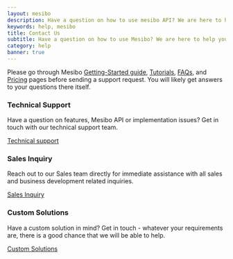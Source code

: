 ```yaml
---
layout: mesibo
description: Have a question on how to use mesibo API? We are here to help you
keywords: help, mesibo
title: Contact Us
subtitle: Have a question on how to use Mesibo? We are here to help you!
category: help
banner: true
---
```

<!-- main-container start -->
<!-- ================ -->
<section class="main-container">
<div class="container">
<div class="row justify-content-md-center">
<div class="col-lg-8">
<!-- <h2 class="text-center mt-4">Type of <strong>Inquiry</strong></h2>
<div class="separator"></div>
-->
<!-- 
<p class="large">We offer 24/7 support via email. All our Support Team members are working from our San Francisco Bay Area and Singapore offices. Depending on the ticket time and your past interactions, one of our teams will answer your queries. 
</p>
-->
<p class="large">Please go through Mesibo <a href="/documentation/get-started/">Getting-Started guide</a>, <a href="/documentation/tutorials/">Tutorials</a>, <a href="/documentation/faq/">FAQs</a>, and <a href="/documentation/pricing/">Pricing</a> pages before sending a support request. You will likely get answers to your questions there itself. </p>
</div>
</div>
<div class="row">
<div class="col-lg-4">
<div class="pv-30 ph-20 hc-item-box bordered hc-shadow text-center hc-element-invisible" data-animation-effect="fadeInDownSmall" data-effect-delay="100">
<span class="icon default-bg circle"><i class="fa fa-life-ring"></i></span>
<h3>Technical Support</h3>
<div class="separator clearfix"></div>
<p>Have a question on features, Mesibo API or implementation issues? Get in touch with our technical support team.</p>
<a href="/technical-support/" class="btn btn-animated btn-default-transparent radius-50">Technical support <i class="fa fa-chevron-right"></i></a>
</div>
</div>
<div class="col-lg-4">
<div class="pv-30 ph-20 hc-item-box bordered hc-shadow text-center hc-element-invisible" data-animation-effect="fadeInDownSmall" data-effect-delay="100">
<span class="icon default-bg circle"><i class="fa fa-diamond"></i></span>
<h3>Sales Inquiry</h3>
<div class="separator clearfix"></div>
<p>Reach out to our Sales team directly for immediate assistance with all sales and business development related inquiries.</p>
<a href="/sales/" class="btn btn-animated btn-default-transparent radius-50">Sales Inquiry <i class="fa fa-chevron-right"></i></a>
</div>
</div>
<div class="col-lg-4">
<div class="pv-30 ph-20 hc-item-box bordered hc-shadow text-center hc-element-invisible" data-animation-effect="fadeInDownSmall" data-effect-delay="100">
<span class="icon default-bg circle"><i class="fa fa-lightbulb-o"></i></span>
<h3>Custom Solutions</h3>
<div class="separator clearfix"></div>
<p>Have a custom solution in mind? Get in touch - whatever your requirements are, there is a good chance that we will be able to help. </p>
<a href="/custom-solutions/" class="btn btn-animated btn-default-transparent radius-50">Custom Solutions <i class="fa fa-chevron-right"></i></a>
</div>
</div>
</div>
</div>
</section>
<!-- section end -->


